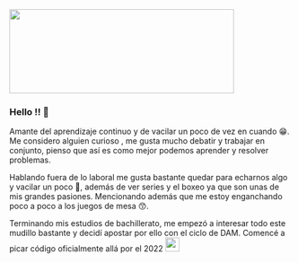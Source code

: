 <img src="https://grow.leanmind.es/uploads/default/original/1X/ac4f6244a3acd70f7b1ae929bd619f82b3736a5c.png" width="400" height="150" />

### Hello !! 🫡

Amante del aprendizaje continuo y de vacilar un poco de vez en cuando 😁. Me considero alguien curioso , me gusta mucho debatir y trabajar en conjunto, pienso que así es como mejor podemos aprender y resolver problemas. 

Hablando fuera de lo laboral me gusta bastante quedar para echarnos algo y vacilar un poco 🍻, además de ver series y el boxeo ya que son unas de mis grandes pasiones. Mencionando además que me estoy enganchando poco a poco a los juegos de mesa 😙.

Terminando mis estudios de bachillerato, me empezó a interesar todo este mudillo bastante y decidí apostar por ello con el ciclo de DAM. Comencé a picar código oficialmente allá por el 2022  <img src="https://github.com/user-attachments/assets/4784963e-678e-4167-9299-cc5b90af6c61" width="25" height="25" />


